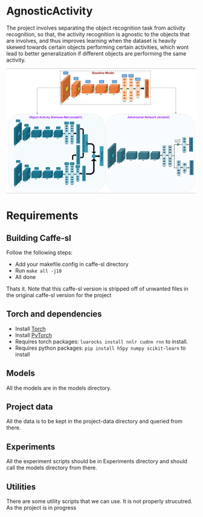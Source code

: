 # AgnosticActivity

The project involves separating the object recognition task from activity recognition, so that, the activity recognition is agnostic to the objects that are involves, and thus improves learning when the dataset is heavily skewed towards certain objects performing certain activities, which wont lead to better generalization if different objects are performing the same activity.

![Models](/models/models.png "Top: Original Model, Bottom 2: Proposed Models")


# Requirements
## Building Caffe-sl
Follow the following steps:
* Add your makefile.config in caffe-sl directory
* Run `make all -j10`
* All done

Thats it. Note that this caffe-sl version is stripped off of unwanted files in the original caffe-sl version for the project

## Torch and dependencies
* Install [Torch](http://torch.ch/docs/getting-started.html)
* Install [PyTorch](https://github.com/hughperkins/pytorch)
* Requires torch packages: `luarocks install nnlr cudnn rnn` to install.
* Requires python packages: `pip install h5py numpy scikit-learn` to install


## Models
All the models are in the models directory.

## Project data
All the data is to be kept in the project-data directory and queried from there.

## Experiments
All the experiment scripts should be in Experiments directory and should call the models directory from there.

## Utilities
There are some utility scripts that we can use. It is not properly strucutred. As the project is in progress
